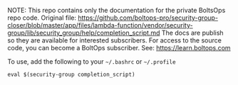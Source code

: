 <!-- note marker start -->
NOTE: This repo contains only the documentation for the private BoltsOps repo code.
Original file: https://github.com/boltops-pro/security-group-closer/blob/master/app/files/lambda-function/vendor/security-group/lib/security_group/help/completion_script.md
The docs are publish so they are available for interested subscribers.
For access to the source code, you can become a BoltOps subscriber.
See: https://learn.boltops.com

<!-- note marker end -->

To use, add the following to your `~/.bashrc` or `~/.profile`

    eval $(security-group completion_script)
